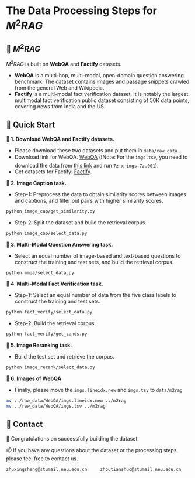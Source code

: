 # The Data Processing Steps for $M^2RAG$

## 🎃 $M^2RAG$
$M^2RAG$ is built on **WebQA** and **Factify** datasets. 
* **WebQA** is a multi-hop, multi-modal, open-domain question answering benchmark. The dataset contains images and passage snippets crawled from the general Web and Wikipedia. 
* **Factify** is a multi-modal fact verification dataset. It is notably the largest multimodal fact verification public dataset consisting of 50K data points, covering news from India and the US. 

## 🎃 Quick Start
**🌵 1. Download WebQA and Factify datasets.**

* Please download these two datasets and put them in ```data/raw_data```.
* Download link for WebQA: [WebQA](https://thunlp.oss-cn-qingdao.aliyuncs.com/UniVLDR/data.zip) (❗️Note: For the ```imgs.tsv```, you need to download the data from [this link](https://drive.google.com/drive/folders/1ApfD-RzvJ79b-sLeBx1OaiPNUYauZdAZ?usp=sharing) and run ```7z x imgs.7z.001```).
* Get datasets for Factify: [Factify](https://competitions.codalab.org/competitions/35153#participate-get-data).

**🌵 2. Image Caption task.**
* Step-1: Preprocess the data to obtain similarity scores between images and captions, and filter out pairs with higher similarity scores.
```bash 
python image_cap/get_similarity.py
```

* Step-2: Split the dataset and build the retrieval corpus.
```bash 
python image_cap/select_data.py
```
**🌵 3. Multi-Modal Question Answering task.**
* Select an equal number of image-based and text-based questions to construct the training and test sets, and build the retrieval corpus.
```bash 
python mmqa/select_data.py
```

**🌵 4. Multi-Modal Fact Verification task.**
* Step-1: Select an equal number of data from the five class labels to construct the training and test sets.
```bash 
python fact_verify/select_data.py
```

* Step-2: Build the retrieval corpus.
```bash 
python fact_verify/get_cands.py
```

**🌵 5. Image Reranking task.**
* Build the test set and retrieve the corpus.
```bash 
python image_rerank/select_data.py
```
**🌵 6. Images of WebQA**
* Finally, please move the ```imgs.lineidx.new``` and ```imgs.tsv``` to ```data/m2rag```

```bash 
mv ../raw_data/WebQA/imgs.lineidx.new ../m2rag
mv ../raw_data/WebQA/imgs.tsv ../m2rag
```

## 🎃 Contact
🎉 Congratulations on successfully building the dataset. 

📫 If you have any questions about the dataset or the processing steps, please feel free to contact us. 

```bash
zhuxingsheng@stumail.neu.edu.cn     zhoutianshuo@stumail.neu.edu.cn 
```